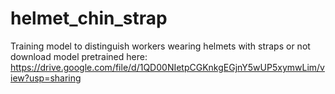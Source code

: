 # helmet_chin_strap
Training model to distinguish workers wearing helmets with straps or not
download model pretrained here: https://drive.google.com/file/d/1QD00NIetpCGKnkgEGjnY5wUP5xymwLim/view?usp=sharing
